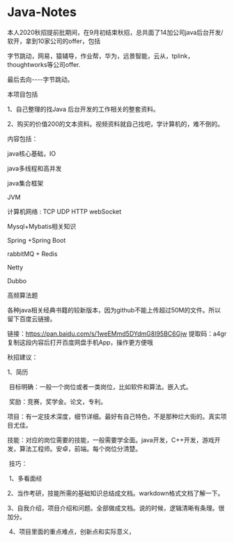 # Java-Notes


本人2020秋招提前批期间，在9月初结束秋招，总共面了14加公司java后台开发/软开，拿到10家公司的offer，包括

字节跳动，网易，猿辅导，作业帮，华为，远景智能，云从，tplink，thoughtworks等公司offer.

最后去向----字节跳动。

本项目包括

1、自己整理的找Java 后台开发的工作相关的整套资料。

2、购买的价值200的文本资料。视频资料就自己找吧，学计算机的，难不倒的。

内容包括：

java核心基础，IO

java多线程和高并发

java集合框架

JVM

计算机网络 : TCP UDP HTTP webSocket

Mysql+Mybatis相关知识

Spring +Spring Boot 

rabbitMQ + Redis  

Netty  

Dubbo

高频算法题

各种java相关经典书籍的较新版本，因为github不能上传超过50M的文件。所以留下百度云链接。

链接：https://pan.baidu.com/s/1weEMmd5DYdmG8I95BC6Gjw 
提取码：a4gr 
复制这段内容后打开百度网盘手机App，操作更方便哦



秋招建议：

1、简历

​		目标明确：一般一个岗位或者一类岗位，比如软件和算法。嵌入式。

​		奖励：竞赛，奖学金。论文，专利。

​		项目：有一定技术深度，细节详细。最好有自己特色，不是那种烂大街的。真实项目尤佳。

​		技能：对应的岗位需要的技能，一般需要学全面。java开发，C++开发，游戏开发，算法工程师。安卓，前端。每个岗位分清楚。

​		技巧：

​		1、多看面经

​		2、当作考研，技能所需的基础知识总结成文档。warkdown格式文档了解一下。

​		3、自我介绍，项目介绍和问题。全部做成文档。说的时候，逻辑清晰有条理。很加分。

​		4、项目里面的重点难点，创新点和实际意义，

